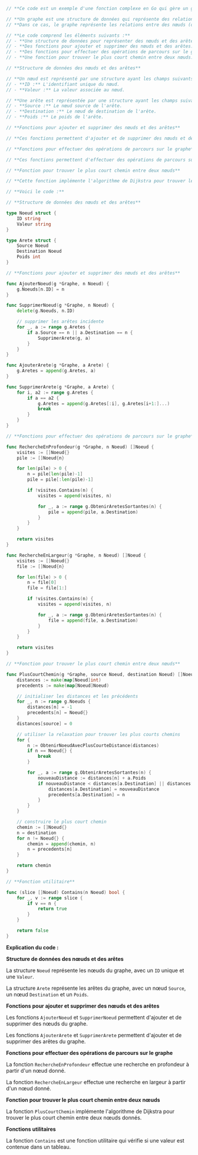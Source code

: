 ```go
// **Ce code est un exemple d'une fonction complexe en Go qui gère un graphe.**

// **Un graphe est une structure de données qui représente des relations entre des objets.**
// **Dans ce cas, le graphe représente les relations entre des nœuds (objets) et des arêtes (relations).**

// **Le code comprend les éléments suivants :**
// - **Une structure de données pour représenter des nœuds et des arêtes.**
// - **Des fonctions pour ajouter et supprimer des nœuds et des arêtes.**
// - **Des fonctions pour effectuer des opérations de parcours sur le graphe.**
// - **Une fonction pour trouver le plus court chemin entre deux nœuds.**

// **Structure de données des nœuds et des arêtes**

// **Un nœud est représenté par une structure ayant les champs suivants :**
// - **ID :** L'identifiant unique du nœud.
// - **Valeur :** La valeur associée au nœud.

// **Une arête est représentée par une structure ayant les champs suivants :**
// - **Source :** Le nœud source de l'arête.
// - **Destination :** Le nœud de destination de l'arête.
// - **Poids :** Le poids de l'arête.

// **Fonctions pour ajouter et supprimer des nœuds et des arêtes**

// **Ces fonctions permettent d'ajouter et de supprimer des nœuds et des arêtes du graphe.**

// **Fonctions pour effectuer des opérations de parcours sur le graphe**

// **Ces fonctions permettent d'effectuer des opérations de parcours sur le graphe, telles que la recherche en profondeur et la recherche en largeur.**

// **Fonction pour trouver le plus court chemin entre deux nœuds**

// **Cette fonction implémente l'algorithme de Dijkstra pour trouver le plus court chemin entre deux nœuds dans le graphe.**

// **Voici le code :**

// **Structure de données des nœuds et des arêtes**

type Noeud struct {
	ID string
	Valeur string
}

type Arete struct {
	Source Noeud
	Destination Noeud
	Poids int
}

// **Fonctions pour ajouter et supprimer des nœuds et des arêtes**

func AjouterNoeud(g *Graphe, n Noeud) {
	g.Noeuds[n.ID] = n
}

func SupprimerNoeud(g *Graphe, n Noeud) {
	delete(g.Noeuds, n.ID)

	// supprimer les arêtes incidente
	for _, a := range g.Aretes {
		if a.Source == n || a.Destination == n {
			SupprimerArete(g, a)
		}
	}
}

func AjouterArete(g *Graphe, a Arete) {
	g.Aretes = append(g.Aretes, a)
}

func SupprimerArete(g *Graphe, a Arete) {
	for i, a2 := range g.Aretes {
		if a == a2 {
			g.Aretes = append(g.Aretes[:i], g.Aretes[i+1:]...)
			break
		}
	}
}

// **Fonctions pour effectuer des opérations de parcours sur le graphe**

func RechercheEnProfondeur(g *Graphe, n Noeud) []Noeud {
	visites := []Noeud{}
	pile := []Noeud{n}

	for len(pile) > 0 {
		n = pile[len(pile)-1]
		pile = pile[:len(pile)-1]

		if !visites.Contains(n) {
			visites = append(visites, n)

			for _, a := range g.ObtenirAretesSortantes(n) {
				pile = append(pile, a.Destination)
			}
		}
	}

	return visites
}

func RechercheEnLargeur(g *Graphe, n Noeud) []Noeud {
	visites := []Noeud{}
	file := []Noeud{n}

	for len(file) > 0 {
		n = file[0]
		file = file[1:]

		if !visites.Contains(n) {
			visites = append(visites, n)

			for _, a := range g.ObtenirAretesSortantes(n) {
				file = append(file, a.Destination)
			}
		}
	}

	return visites
}

// **Fonction pour trouver le plus court chemin entre deux nœuds**

func PlusCourtChemin(g *Graphe, source Noeud, destination Noeud) []Noeud {
	distances := make(map[Noeud]int)
	precedents := make(map[Noeud]Noeud)

	// initialiser les distances et les précédents
	for _, n := range g.Noeuds {
		distances[n] = -1
		precedents[n] = Noeud{}
	}
	distances[source] = 0

	// utiliser la relaxation pour trouver les plus courts chemins
	for {
		n := ObtenirNoeudAvecPlusCourteDistance(distances)
		if n == Noeud{} {
			break
		}

		for _, a := range g.ObtenirAretesSortantes(n) {
			nouveauDistance := distances[n] + a.Poids
			if nouveauDistance < distances[a.Destination] || distances[a.Destination] == -1 {
				distances[a.Destination] = nouveauDistance
				precedents[a.Destination] = n
			}
		}
	}

	// construire le plus court chemin
	chemin := []Noeud{}
	n = destination
	for n != Noeud{} {
		chemin = append(chemin, n)
		n = precedents[n]
	}

	return chemin
}

// **Fonction utilitaire**

func (slice []Noeud) Contains(n Noeud) bool {
	for _, v := range slice {
		if v == n {
			return true
		}
	}

	return false
}
```

**Explication du code :**

**Structure de données des nœuds et des arêtes**

La structure `Noeud` représente les nœuds du graphe, avec un `ID` unique et une `Valeur`.

La structure `Arete` représente les arêtes du graphe, avec un nœud `Source`, un nœud `Destination` et un `Poids`.

**Fonctions pour ajouter et supprimer des nœuds et des arêtes**

Les fonctions `AjouterNoeud` et `SupprimerNoeud` permettent d'ajouter et de supprimer des nœuds du graphe.

Les fonctions `AjouterArete` et `SupprimerArete` permettent d'ajouter et de supprimer des arêtes du graphe.

**Fonctions pour effectuer des opérations de parcours sur le graphe**

La fonction `RechercheEnProfondeur` effectue une recherche en profondeur à partir d'un nœud donné.

La fonction `RechercheEnLargeur` effectue une recherche en largeur à partir d'un nœud donné.

**Fonction pour trouver le plus court chemin entre deux nœuds**

La fonction `PlusCourtChemin` implémente l'algorithme de Dijkstra pour trouver le plus court chemin entre deux nœuds donnés.

**Fonctions utilitaires**

La fonction `Contains` est une fonction utilitaire qui vérifie si une valeur est contenue dans un tableau.